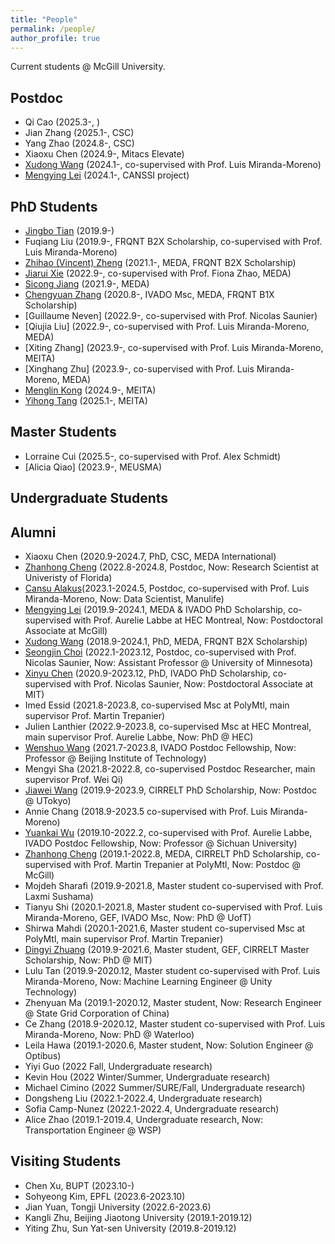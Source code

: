 ```yaml
---
title: "People"
permalink: /people/
author_profile: true
---
```



Current students @ McGill University.

## Postdoc
* Qi Cao (2025.3-, )
* Jian Zhang (2025.1-, CSC)
* Yang Zhao (2024.8-, CSC)
* Xiaoxu Chen (2024.9-, Mitacs Elevate)
* [Xudong Wang](https://martina1024.github.io/) (2024.1-, co-supervised with Prof. Luis Miranda-Moreno)  
* [Mengying Lei](https://scholar.google.com/citations?user=vWdutQIAAAAJ&hl=en) (2024.1-, CANSSI project)

## PhD Students
* [Jingbo Tian](https://joshuatian-mcgill.github.io/) (2019.9-)
* Fuqiang Liu (2019.9-, FRQNT B2X Scholarship, co-supervised with Prof. Luis Miranda-Moreno)
* [Zhihao (Vincent) Zheng](https://vincent-zheng.com/) (2021.1-, MEDA, FRQNT B2X Scholarship)
* [Jiarui Xie]() (2022.9-, co-supervised with Prof. Fiona Zhao, MEDA)
* [Sicong Jiang](https://sicongjiang.fun/) (2021.9-, MEDA)
* [Chengyuan Zhang](https://chengyuanzhang.wixsite.com/home) (2020.8-, IVADO Msc, MEDA, FRQNT B1X Scholarship)
* [Guillaume Neven] (2022.9-, co-supervised with Prof. Nicolas Saunier)
* [Qiujia Liu] (2022.9-, co-supervised with Prof. Luis Miranda-Moreno, MEDA)
* [Xiting Zhang] (2023.9-, co-supervised with Prof. Luis Miranda-Moreno, MEITA)
* [Xinghang Zhu] (2023.9-, co-supervised with Prof. Luis Miranda-Moreno, MEDA)
* [Menglin Kong](https://scholar.google.com/citations?user=6_TaTiUAAAAJ) (2024.9-, MEITA)
* [Yihong Tang](https://yihongt.github.io/) (2025.1-, MEITA)

## Master Students
* Lorraine Cui (2025.5-, co-supervised with Prof. Alex Schmidt)
* [Alicia Qiao] (2023.9-, MEUSMA)

## Undergraduate Students



## Alumni
* Xiaoxu Chen (2020.9-2024.7, PhD, CSC, MEDA International)
* [Zhanhong Cheng](https://chengzhanhong.github.io/) (2022.8-2024.8, Postdoc, Now: Research Scientist at Univeristy of Florida)
* [Cansu Alakus](https://scholar.google.com.tr/citations?user=9XmcxlUAAAAJ&hl=en)(2023.1-2024.5, Postdoc, co-supervised with Prof. Luis Miranda-Moreno, Now: Data Scientist, Manulife)
* [Mengying Lei](https://scholar.google.com/citations?user=vWdutQIAAAAJ&hl=en) (2019.9-2024.1, MEDA & IVADO PhD Scholarship, co-supervised with Prof. Aurelie Labbe at HEC Montreal, Now: Postdoctoral Associate at McGill)
* [Xudong Wang](https://martina1024.github.io/) (2018.9-2024.1, PhD, MEDA, FRQNT B2X Scholarship)  
* [Seongjin Choi](https://benchoi93.github.io/) (2022.1-2023.12, Postdoc, co-supervised with Prof. Nicolas Saunier, Now: Assistant Professor @ University of Minnesota)
* [Xinyu Chen](https://transdim.github.io/) (2020.9-2023.12, PhD, IVADO PhD Scholarship, co-supervised with Prof. Nicolas Saunier, Now: Postdoctoral Associate at MIT)
* Imed Essid (2021.8-2023.8, co-supervised Msc at PolyMtl, main supervisor Prof. Martin Trepanier)
* Julien Lanthier (2022.9-2023.8, co-supervised Msc at HEC Montreal, main supervisor Prof. Aurelie Labbe, Now: PhD @ HEC)
* [Wenshuo Wang](https://wenshuowang.github.io/) (2021.7-2023.8, IVADO Postdoc Fellowship, Now: Professor @ Beijing Institute of Technology)
* Mengyi Sha (2021.8-2022.8, co-supervised Postdoc Researcher, main supervisor Prof. Wei Qi)
* [Jiawei Wang](https://wangjw6.github.io/) (2019.9-2023.9, CIRRELT PhD Scholarship, Now: Postdoc @ UTokyo)
* Annie Chang (2018.9-2023.5 co-supervised with Prof. Luis Miranda-Moreno)
* [Yuankai Wu](https://kaimaoge.github.io/) (2019.10-2022.2, co-supervised with Prof. Aurelie Labbe, IVADO Postdoc Fellowship, Now: Professor @ Sichuan University)
* [Zhanhong Cheng](https://chengzhanhong.github.io/) (2019.1-2022.8, MEDA, CIRRELT PhD Scholarship, co-supervised with Prof. Martin Trepanier at PolyMtl, Now: Postdoc @ McGill)
* Mojdeh Sharafi (2019.9-2021.8, Master student co-supervised with Prof. Laxmi Sushama)
* Tianyu Shi (2020.1-2021.8, Master student co-supervised with Prof. Luis Miranda-Moreno, GEF, IVADO Msc, Now: PhD @ UofT)
* Shirwa Mahdi (2020.1-2021.6, Master student co-supervised Msc at PolyMtl, main supervisor Prof. Martin Trepanier)
* [Dingyi Zhuang](https://zhuangdingyi.github.io/) (2019.9-2021.6, Master student, GEF, CIRRELT Master Scholarship, Now: PhD @ MIT)
* Lulu Tan (2019.9-2020.12, Master student co-supervised with Prof. Luis Miranda-Moreno, Now: Machine Learning Engineer @ Unity Technology)
* Zhenyuan Ma (2019.1-2020.12, Master student, Now: Research Engineer @ State Grid Corporation of China)
* Ce Zhang (2018.9-2020.12, Master student co-supervised with Prof. Luis Miranda-Moreno, Now: PhD @ Waterloo)
* Leila Hawa (2019.1-2020.6, Master student, Now: Solution Engineer @ Optibus)
* Yiyi Guo (2022 Fall, Undergraduate research)
* Kevin Hou (2022 Winter/Summer, Undergraduate research)
* Michael Cimino (2022 Summer/SURE/Fall, Undergraduate research)
* Dongsheng Liu (2022.1-2022.4, Undergraduate research)
* Sofia Camp-Nunez (2022.1-2022.4, Undergraduate research)
* Alice Zhao (2019.1-2019.4, Undergraduate research, Now: Transportation Engineer @ WSP)



## Visiting Students
* Chen Xu, BUPT (2023.10-)
* Sohyeong Kim, EPFL (2023.6-2023.10)
* Jian Yuan, Tongji University (2022.6-2023.6)
* Kangli Zhu, Beijing Jiaotong University (2019.1-2019.12)
* Yiting Zhu, Sun Yat-sen University (2019.8-2019.12)
